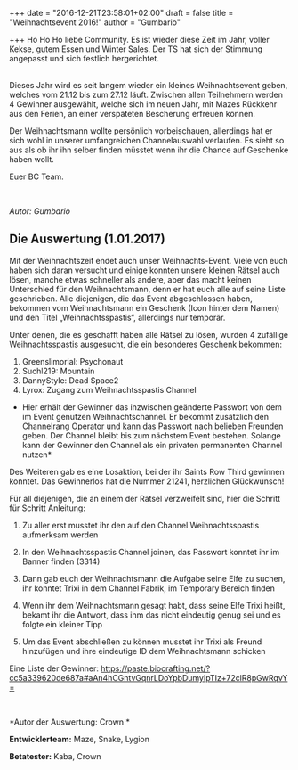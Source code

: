 +++
date = "2016-12-21T23:58:01+02:00"
draft = false
title = "Weihnachtsevent 2016!"
author = "Gumbario"

+++
Ho Ho Ho liebe Community. Es ist wieder diese Zeit im Jahr, voller Kekse, gutem Essen und Winter Sales. Der TS hat sich der Stimmung angepasst und sich festlich hergerichtet. 

<br>
Dieses Jahr wird es seit langem wieder ein kleines Weihnachtsevent geben, welches vom 21.12 bis zum 27.12 läuft. Zwischen allen Teilnehmern werden 4 Gewinner ausgewählt, welche sich im neuen Jahr, mit Mazes Rückkehr aus den Ferien, an einer verspäteten Bescherung erfreuen können.

Der Weihnachtsmann wollte persönlich vorbeischauen, allerdings hat er sich wohl in unserer umfangreichen Channelauswahl verlaufen. Es sieht so aus als ob ihr ihn selber finden müsstet wenn ihr die Chance auf Geschenke haben wollt.

Euer BC Team.

<br>

*Autor: Gumbario*

## Die Auswertung (1.01.2017)

Mit der Weihnachtszeit endet auch unser Weihnachts-Event. 
Viele von euch haben sich daran versucht und einige konnten unsere kleinen Rätsel auch lösen, manche etwas schneller als andere, aber das macht keinen Unterschied für den Weihnachtsmann, denn er hat euch alle auf seine Liste geschrieben. 
Alle diejenigen, die das Event abgeschlossen haben, bekommen vom Weihnachtsmann ein Geschenk (Icon hinter dem Namen) und den Titel „Weihnachtsspastis“, allerdings nur temporär.

Unter denen, die es geschafft haben alle Rätsel zu lösen, wurden 4 zufällige Weihnachtsspastis ausgesucht, die ein besonderes Geschenk bekommen:

1. Greenslimorial: Psychonaut
2. Suchl219: Mountain 
3. DannyStyle: Dead Space2
4. Lyrox: Zugang zum Weihnachtsspastis Channel
* Hier erhält der Gewinner das inzwischen geänderte Passwort von dem im Event genutzen Weihnachtschannel. Er  bekommt zusätzlich den Channelrang Operator und kann das Passwort nach belieben Freunden geben. Der Channel bleibt bis zum nächstem Event bestehen. Solange kann der Gewinner den Channel als ein privaten permanenten Channel nutzen*

Des Weiteren gab es eine Losaktion, bei der ihr Saints Row Third gewinnen konntet.
Das Gewinnerlos hat die Nummer 21241, herzlichen Glückwunsch!



Für all diejenigen, die an einem der Rätsel verzweifelt sind, hier die Schritt für Schritt Anleitung:

1. Zu aller erst musstet ihr den auf den Channel Weihnachtsspastis aufmerksam werden

2. In den Weihnachtsspastis Channel joinen, das Passwort konntet ihr im Banner finden (3314) 

3. Dann gab euch der Weihnachtsmann die Aufgabe seine Elfe zu suchen, ihr konntet Trixi in dem Channel Fabrik, im Temporary Bereich finden

4. Wenn ihr dem Weihnachtsmann gesagt habt, dass seine Elfe Trixi heißt, bekamt ihr die Antwort, dass ihm das nicht eindeutig genug sei und es folgte ein kleiner Tipp

5. Um das Event abschließen zu können musstet ihr Trixi als Freund hinzufügen und ihre eindeutige ID dem Weihnachtsmann schicken

Eine Liste der Gewinner: https://paste.biocrafting.net/?cc5a339620de687a#aAn4hCGntvGqnrLDoYpbDumyIpTIz+72clR8pGwRqvY=

<br>

*Autor der Auswertung: Crown *

**Entwicklerteam:** Maze, Snake, Lygion

**Betatester:** Kaba, Crown
